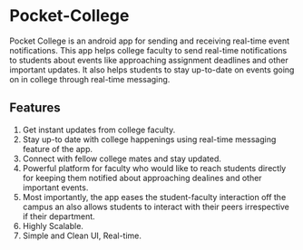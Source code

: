 # Pocket-College
Pocket College is an android app for sending and receiving real-time event notifications. This app helps college faculty to send real-time notifications to students about events like approaching assignment deadlines and other important updates. It also helps students to stay up-to-date on events going on in college through real-time messaging.

Features
--------
1. Get instant updates from college faculty.
2. Stay up-to date with college happenings using real-time messaging feature of the app.
3. Connect with fellow college mates and stay updated.
4. Powerful platform for faculty who would like to reach students directly for keeping them notified about approaching dealines and other    important events.
5. Most importantly, the app eases the student-faculty interaction off the campus an also allows students to interact with their peers        irrespective if their department.
6. Highly Scalable.
7. Simple and Clean UI, Real-time.
